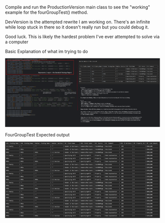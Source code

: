 Compile and run the ProductionVersion main class to see the "working" example for the fourGroupTest() method.

DevVersion is the attempted rewrite I am working on. There's an infinite while loop stuck in there so it doesn't really run but you could debug it.

Good luck. This is likely the hardest problem I've ever attempted to solve via a computer

Basic Explanation of what im trying to do

![Explain](src/main/resources/Explain.png)


FourGroupTest Expected output

![FourGroupTest](src/main/resources/FourGroupTest.png)